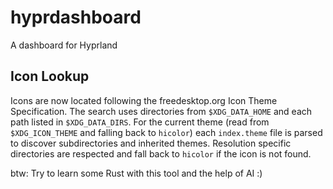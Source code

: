 # hyprdashboard
A dashboard for Hyprland

## Icon Lookup

Icons are now located following the freedesktop.org Icon Theme Specification. The search uses directories from `$XDG_DATA_HOME` and each path listed in `$XDG_DATA_DIRS`. For the current theme (read from `$XDG_ICON_THEME` and falling back to `hicolor`) each `index.theme` file is parsed to discover subdirectories and inherited themes. Resolution specific directories are respected and fall back to `hicolor` if the icon is not found.


btw: Try to learn some Rust with this tool and the help of AI :)
